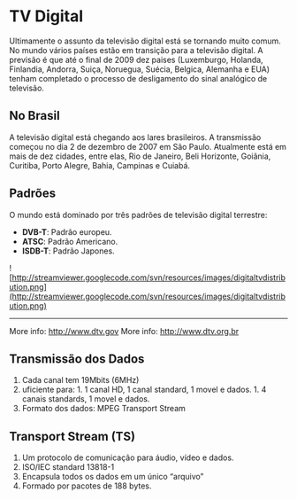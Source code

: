 # TV Digital #

Ultimamente o assunto da televisão digital está se tornando muito comum. No mundo vários países estão em transição para a televisão digital. A previsão é que até o final de 2009 dez paises (Luxemburgo, Holanda, Finlandia, Andorra, Suiça, Noruegua, Suécia, Belgica, Alemanha e EUA) tenham completado o processo de desligamento do sinal analógico de televisão.

## No Brasil ##

A televisão digital está chegando aos lares brasileiros. A transmissão começou no dia 2 de dezembro de 2007 em São Paulo. Atualmente está em mais de dez cidades, entre elas, Rio de Janeiro, Beli Horizonte, Goiânia, Curitiba, Porto Alegre, Bahia, Campinas e Cuiabá.

## Padrões ##

O mundo está dominado por três padrões de televisão digital terrestre:
  * **DVB-T**: Padrão europeu.
  * **ATSC**: Padrão Americano.
  * **ISDB-T**: Padrão Japones.

![http://streamviewer.googlecode.com/svn/resources/images/digitaltvdistribution.png](http://streamviewer.googlecode.com/svn/resources/images/digitaltvdistribution.png)


---

More info: http://www.dtv.gov
More info: http://www.dtv.org.br


## Transmissão dos Dados ##
  1. Cada canal tem 19Mbits (6MHz)
  1. uficiente para:
    1. 1 canal HD, 1 canal standard, 1 movel e dados.
    1. 4 canais standards, 1 movel e dados.
  1. Formato dos dados: MPEG Transport Stream

## Transport Stream (TS) ##
  1. Um protocolo de comunicação para áudio, vídeo e dados.
  1. ISO/IEC standard 13818-1
  1. Encapsula  todos os dados em um único “arquivo”
  1. Formado por pacotes de 188 bytes.
